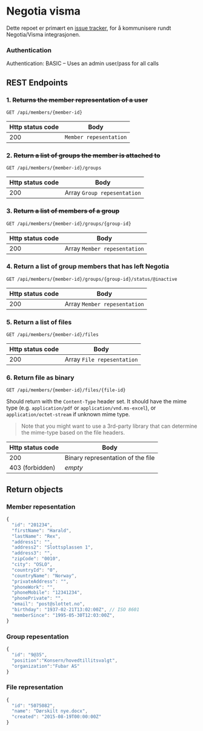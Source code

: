 # Negotia visma

Dette repoet er primært en [issue tracker](https://github.com/ItemConsulting/negotia-visma-open/issues), for å kommunisere rundt Negotia/Visma integrasjonen.

### Authentication
Authentication: BASIC – Uses an admin user/pass for all calls

## REST Endpoints

### 1. ~~Returns the member representation of a user~~

`GET /api/members/{member-id}`

| Http status code | Body                   |
|------------------|------------------------|
| 200              | `Member repesentation` |


### 2. ~~Return a list of groups the member is attached to~~

`GET /api/members/{member-id}/groups`

| Http status code | Body                        |
|------------------|-----------------------------|
| 200              | Array `Group repesentation` |

### 3. ~~Return a list of members of a group~~

`GET /api/members/{member-id}/groups/{group-id}`

| Http status code | Body                         |
|------------------|------------------------------|
| 200              | Array `Member repesentation` |

### 4. Return a list of group members that has left Negotia

`GET /api/members/{member-id}/groups/{group-id}/status/@inactive`

| Http status code | Body                         |
|------------------|------------------------------|
| 200              | Array `Member repesentation` |

### 5. Return a list of files

`GET /api/members/{member-id}/files`

| Http status code | Body                         |
|------------------|------------------------------|
| 200              | Array `File repesentation`   |

### 6. Return file as binary

`GET /api/members/{member-id}/files/{file-id}`

Should return with the `Content-Type` header set. It should have the mime type (e.g. `application/pdf` or `application/vnd.ms-excel`), or `application/octet-stream` if unknown mime type.

> Note that you might want to use a 3rd-party library that can determine the mime-type based on the file headers.

| Http status code | Body                               |
|------------------|------------------------------------|
| 200              | Binary representation of the file  |
| 403 (forbidden)  | *empty*                            |


## Return objects

### Member repesentation

```javascript
{
  "id": "201234",
  "firstName": "Harald",
  "lastName": "Rex",
  "address1": "",
  "address2": "Slottsplassen 1",
  "address3": "",
  "zipCode": "0010",
  "city": "OSLO",
  "countryId": "0",
  "countryName": "Norway",
  "privateAddress": "",
  "phoneWork": "",
  "phoneMobile": "12341234",
  "phonePrivate": "",
  "email": "post@slottet.no",
  "birthday": "1937-02-21T13:02:00Z", // ISO 8601
  "memberSince": "1995-05-30T12:03:00Z",
}
```

### Group repesentation

```javascript
{
  "id": "9@35",
  "position":"Konsern/hovedtillitsvalgt",
  "organization":"Fubar AS"
}
```

### File representation

```javascript
{
  "id": "5075082",
  "name": "Dørskilt nye.docx",
  "created": "2015-08-19T00:00:00Z"
}
```